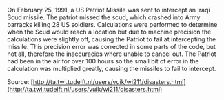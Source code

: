 On February 25, 1991, a US Patriot Missile was sent to intercept an Iraqi Scud missile. The patriot missed the scud, which crashed into Army barracks killing 28 US soldiers.
Calculations were performed to determine when the Scud would reach a location but due to machine precision the calculations were slightly off, causing the Patriot to fail at intercepting the missile.
This precision error was corrected in some parts of the code, but not all, therefore the inaccuracies where unable to cancel out. The Patriot had been in the air for over 100 hours so the small bit of error in the calculation was multiplied greatly, causing the missiles to fail to intercept.

Source: [http://ta.twi.tudelft.nl/users/vuik/wi211/disasters.html](http://ta.twi.tudelft.nl/users/vuik/wi211/disasters.html)

